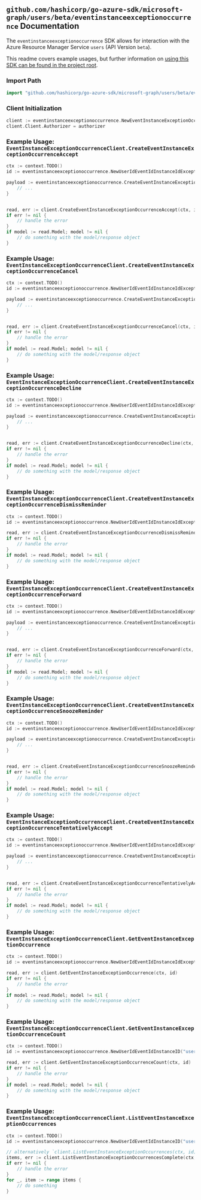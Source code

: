 
## `github.com/hashicorp/go-azure-sdk/microsoft-graph/users/beta/eventinstanceexceptionoccurrence` Documentation

The `eventinstanceexceptionoccurrence` SDK allows for interaction with the Azure Resource Manager Service `users` (API Version `beta`).

This readme covers example usages, but further information on [using this SDK can be found in the project root](https://github.com/hashicorp/go-azure-sdk/tree/main/docs).

### Import Path

```go
import "github.com/hashicorp/go-azure-sdk/microsoft-graph/users/beta/eventinstanceexceptionoccurrence"
```


### Client Initialization

```go
client := eventinstanceexceptionoccurrence.NewEventInstanceExceptionOccurrenceClientWithBaseURI("https://management.azure.com")
client.Client.Authorizer = authorizer
```


### Example Usage: `EventInstanceExceptionOccurrenceClient.CreateEventInstanceExceptionOccurrenceAccept`

```go
ctx := context.TODO()
id := eventinstanceexceptionoccurrence.NewUserIdEventIdInstanceIdExceptionOccurrenceID("userIdValue", "eventIdValue", "eventId1Value", "eventId2Value")

payload := eventinstanceexceptionoccurrence.CreateEventInstanceExceptionOccurrenceAcceptRequest{
	// ...
}


read, err := client.CreateEventInstanceExceptionOccurrenceAccept(ctx, id, payload)
if err != nil {
	// handle the error
}
if model := read.Model; model != nil {
	// do something with the model/response object
}
```


### Example Usage: `EventInstanceExceptionOccurrenceClient.CreateEventInstanceExceptionOccurrenceCancel`

```go
ctx := context.TODO()
id := eventinstanceexceptionoccurrence.NewUserIdEventIdInstanceIdExceptionOccurrenceID("userIdValue", "eventIdValue", "eventId1Value", "eventId2Value")

payload := eventinstanceexceptionoccurrence.CreateEventInstanceExceptionOccurrenceCancelRequest{
	// ...
}


read, err := client.CreateEventInstanceExceptionOccurrenceCancel(ctx, id, payload)
if err != nil {
	// handle the error
}
if model := read.Model; model != nil {
	// do something with the model/response object
}
```


### Example Usage: `EventInstanceExceptionOccurrenceClient.CreateEventInstanceExceptionOccurrenceDecline`

```go
ctx := context.TODO()
id := eventinstanceexceptionoccurrence.NewUserIdEventIdInstanceIdExceptionOccurrenceID("userIdValue", "eventIdValue", "eventId1Value", "eventId2Value")

payload := eventinstanceexceptionoccurrence.CreateEventInstanceExceptionOccurrenceDeclineRequest{
	// ...
}


read, err := client.CreateEventInstanceExceptionOccurrenceDecline(ctx, id, payload)
if err != nil {
	// handle the error
}
if model := read.Model; model != nil {
	// do something with the model/response object
}
```


### Example Usage: `EventInstanceExceptionOccurrenceClient.CreateEventInstanceExceptionOccurrenceDismissReminder`

```go
ctx := context.TODO()
id := eventinstanceexceptionoccurrence.NewUserIdEventIdInstanceIdExceptionOccurrenceID("userIdValue", "eventIdValue", "eventId1Value", "eventId2Value")

read, err := client.CreateEventInstanceExceptionOccurrenceDismissReminder(ctx, id)
if err != nil {
	// handle the error
}
if model := read.Model; model != nil {
	// do something with the model/response object
}
```


### Example Usage: `EventInstanceExceptionOccurrenceClient.CreateEventInstanceExceptionOccurrenceForward`

```go
ctx := context.TODO()
id := eventinstanceexceptionoccurrence.NewUserIdEventIdInstanceIdExceptionOccurrenceID("userIdValue", "eventIdValue", "eventId1Value", "eventId2Value")

payload := eventinstanceexceptionoccurrence.CreateEventInstanceExceptionOccurrenceForwardRequest{
	// ...
}


read, err := client.CreateEventInstanceExceptionOccurrenceForward(ctx, id, payload)
if err != nil {
	// handle the error
}
if model := read.Model; model != nil {
	// do something with the model/response object
}
```


### Example Usage: `EventInstanceExceptionOccurrenceClient.CreateEventInstanceExceptionOccurrenceSnoozeReminder`

```go
ctx := context.TODO()
id := eventinstanceexceptionoccurrence.NewUserIdEventIdInstanceIdExceptionOccurrenceID("userIdValue", "eventIdValue", "eventId1Value", "eventId2Value")

payload := eventinstanceexceptionoccurrence.CreateEventInstanceExceptionOccurrenceSnoozeReminderRequest{
	// ...
}


read, err := client.CreateEventInstanceExceptionOccurrenceSnoozeReminder(ctx, id, payload)
if err != nil {
	// handle the error
}
if model := read.Model; model != nil {
	// do something with the model/response object
}
```


### Example Usage: `EventInstanceExceptionOccurrenceClient.CreateEventInstanceExceptionOccurrenceTentativelyAccept`

```go
ctx := context.TODO()
id := eventinstanceexceptionoccurrence.NewUserIdEventIdInstanceIdExceptionOccurrenceID("userIdValue", "eventIdValue", "eventId1Value", "eventId2Value")

payload := eventinstanceexceptionoccurrence.CreateEventInstanceExceptionOccurrenceTentativelyAcceptRequest{
	// ...
}


read, err := client.CreateEventInstanceExceptionOccurrenceTentativelyAccept(ctx, id, payload)
if err != nil {
	// handle the error
}
if model := read.Model; model != nil {
	// do something with the model/response object
}
```


### Example Usage: `EventInstanceExceptionOccurrenceClient.GetEventInstanceExceptionOccurrence`

```go
ctx := context.TODO()
id := eventinstanceexceptionoccurrence.NewUserIdEventIdInstanceIdExceptionOccurrenceID("userIdValue", "eventIdValue", "eventId1Value", "eventId2Value")

read, err := client.GetEventInstanceExceptionOccurrence(ctx, id)
if err != nil {
	// handle the error
}
if model := read.Model; model != nil {
	// do something with the model/response object
}
```


### Example Usage: `EventInstanceExceptionOccurrenceClient.GetEventInstanceExceptionOccurrenceCount`

```go
ctx := context.TODO()
id := eventinstanceexceptionoccurrence.NewUserIdEventIdInstanceID("userIdValue", "eventIdValue", "eventId1Value")

read, err := client.GetEventInstanceExceptionOccurrenceCount(ctx, id)
if err != nil {
	// handle the error
}
if model := read.Model; model != nil {
	// do something with the model/response object
}
```


### Example Usage: `EventInstanceExceptionOccurrenceClient.ListEventInstanceExceptionOccurrences`

```go
ctx := context.TODO()
id := eventinstanceexceptionoccurrence.NewUserIdEventIdInstanceID("userIdValue", "eventIdValue", "eventId1Value")

// alternatively `client.ListEventInstanceExceptionOccurrences(ctx, id)` can be used to do batched pagination
items, err := client.ListEventInstanceExceptionOccurrencesComplete(ctx, id)
if err != nil {
	// handle the error
}
for _, item := range items {
	// do something
}
```
